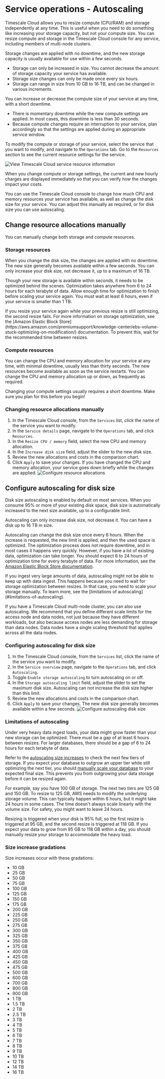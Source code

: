 # Service operations - Autoscaling
Timescale Cloud allows you to resize compute (CPU/RAM) and storage independently
at any time. This is useful when you need to do something like increasing your
storage capacity, but not your compute size. You can resize compute and storage
in the Timescale Cloud console for any service, including members of multi-node
clusters.

Storage changes are applied with no downtime, and the new storage capacity is
usually available for use within a few seconds.
*   Storage can only be increased in size. You cannot decrease the amount of
    storage capacity your service has available.
*   Storage size changes can only be made once every six hours.
*   Storage can range in size from 10&nbsp;GB to 16&nbsp;TB,
     and can be changed in various increments.

You can increase or decrease the compute size of your service at any time, with
a short downtime.
*   There is momentary downtime while the new compute settings are applied.
    In most cases, this downtime is less than 30 seconds.
*   Because compute changes require an interruption to your service, plan
    accordingly so that the settings are applied during an appropriate service
    window.

To modify the compute or storage of your service, select the service that you
want to modify, and navigate to the `Operations` tab. Go to the `Resources`
section to see the current resource settings for the service.

<img class="main-content__illustration" src="https://s3.amazonaws.com/assets.timescale.com/docs/images/tsc-resources-unchanged.png" alt="View Timescale Cloud service resource information"/>

When you change compute or storage settings, the current and new hourly charges
are displayed immediately so that you can verify how the changes impact your
costs.

You can use the Timescale Cloud console to change how much CPU and memory
resources your service has available, as well as change the disk size for your
service. You can adjust this manually as required, or for disk size you can use autoscaling.

## Change resource allocations manually
You can manually change both storage and compute resources.

### Storage resources
When you change the disk size, the changes are applied with no downtime. The
new size generally becomes available within a few seconds. You can only increase
your disk size, not decrease it, up to a maximum of 16&nbsp;TB.

Though your new storage is available within seconds, it needs to be optimized
behind the scenes. Optimization takes anywhere from 6 to 24 hours for each
terabyte of data. Allow enough time for optimization to finish before scaling
your service again. You must wait at least 6 hours, even if your service is
smaller than 1&nbsp;TB.

<highlight type="warning">
If you resize your service again while your previous resize is still optimizing,
the second resize fails. For more information on storage optimization, see the
[Amazon Elastic Block Store](https://aws.amazon.com/premiumsupport/knowledge-center/ebs-volume-stuck-optimizing-on-modification/)
documentation. To prevent this, wait for the recommended time between resizes.
</highlight>

### Compute resources
You can change the CPU and memory allocation for your service at any time, with
minimal downtime, usually less than thirty seconds. The new resources become
available as soon as the service restarts. You can change the CPU and memory
allocation up or down, as frequently as required.

<highlight type="warning">
Changing your compute settings usually requires a short downtime. Make sure you
plan for this before you begin!
</highlight>

<procedure>

### Changing resource allocations manually
1.  In the Timescale Cloud console, from the `Services` list, click the name of
    the service you want to modify.
1.  In the `Service details` page, navigate to the `Operations` tab, and click
    `Resources`.
1.  In the `Resize CPU / memory` field, select the new CPU and memory
    allocation.
1.  In the `Increase disk size` field, adjust the slider to the new disk size.
1.  Review the new allocations and costs in the comparison chart.
1.  Click `Apply` to save your changes. If you have changed the CPU and memory
    allocation, your service goes down briefly while the changes are applied.
    <img class="main-content__illustration" src="https://s3.amazonaws.com/assets.timescale.com/docs/images/tsc-resources-changed-apply.png" alt="Configure resource allocations"/>

</procedure>

## Configure autoscaling for disk size
Disk size autoscaling is enabled by default on most services. When you consume
95% or more of your existing disk space, disk size is automatically increased to
the next size available, up to a configurable limit.

Autoscaling can only increase disk size, not decrease it. You can have a disk up
to 16&nbsp;TB in size.

Autoscaling can change the disk size once every 6 hours. When the increase is
requested, the new limit is applied, and then the used space is optimized. The
optimization process does not require downtime, and in most cases it happens
very quickly. However, if you have a lot of existing data, optimization can take
longer. You should expect 6 to 24 hours of optimization time for every terabyte
of data. For more information, see the
[Amazon Elastic Block Store documentation][aws-ebs].

<highlight type="warning">
If you ingest very large amounts of data, autoscaling might not be able to keep
up with data ingest. This happens because you need to wait for storage
optimization between resizes. In that case, you need to scale your storage
manually. To learn more, see the
[limitations of autoscaling](#limitations-of-autoscaling).
</highlight>

If you have a Timescale Cloud multi-node cluster, you can also use
autoscaling. We recommend that you define different scale limits for the access
node and data nodes, not just because they have different workloads, but also
because access nodes are less demanding for storage than data nodes. Data nodes
have a single scaling threshold that applies across all the data nodes.

<procedure>

### Configuring autoscaling for disk size
1.  In the Timescale Cloud console, from the `Services` list, click the name of
    the service you want to modify.
1.  In the `Service overview` page, navigate to the `Operations` tab, and click
    `Autoscaling`.
1.  Toggle `Enable storage autoscaling` to turn autoscaling on or off.
1.  In the `Storage autoscaling limit` field, adjust the slider to set the
    maximum disk size. Autoscaling can not increase the disk size higher than
    this limit.
1.  Review the new allocations and costs in the comparison chart.
1.  Click `Apply` to save your changes. The new disk size generally becomes
    available within a few seconds.
    <img class="main-content__illustration" src="https://s3.amazonaws.com/assets.timescale.com/docs/images/tsc-autoscaling.png" alt="Configure autoscaling disk size"/>

</procedure>

### Limitations of autoscaling
Under very heavy data ingest loads, your data might grow faster than your new
storage can be optimized. There must be a gap of at least 6 hours between
resizes. For larger databases, there should be a gap of 6 to 24 hours for each
terabyte of data.

Refer to the [autoscaling size increases][size-increases] to check the next few
tiers of storage. If you expect your database to outgrow an upper tier while
still optimizing the next tier, you should
[manually scale your database][manual-scaling] to your expected final size. This
prevents you from outgrowing your data storage before it can be resized again.

For example, say you have 100&nbsp;GB of storage. The next two tiers are
125&nbsp;GB and 150&nbsp;GB. To resize to 125&nbsp;GB, AWS needs to modify the
underlying storage volume. This can typically happen within 6 hours, but it
might take 24 hours in some cases. The time doesn't always scale linearly with
the volume size. For safety, you might want to leave 24 hours.

Resizing is triggered when your disk is 95% full, so the first resize
is triggered at 95&nbsp;GB, and the second resize is triggered at 118&nbsp;GB.
If you expect your data to grow from 95&nbsp;GB to 118&nbsp;GB within a day, you
should manually resize your storage to accommodate the heavy load.

### Size increase gradations
Size increases occur with these gradations:
*   10&nbsp;GB
*   25&nbsp;GB
*   50&nbsp;GB
*   75&nbsp;GB
*   100&nbsp;GB
*   125&nbsp;GB
*   150&nbsp;GB
*   175&nbsp;GB
*   200&nbsp;GB
*   225&nbsp;GB
*   250&nbsp;GB
*   275&nbsp;GB
*   300&nbsp;GB
*   325&nbsp;GB
*   350&nbsp;GB
*   375&nbsp;GB
*   400&nbsp;GB
*   425&nbsp;GB
*   450&nbsp;GB
*   475&nbsp;GB
*   500&nbsp;GB
*   600&nbsp;GB
*   700&nbsp;GB
*   800&nbsp;GB
*   900&nbsp;GB
*   1&nbsp;TB
*   1.5&nbsp;TB
*   2&nbsp;TB
*   2.5&nbsp;TB
*   3&nbsp;TB
*   4&nbsp;TB
*   5&nbsp;TB
*   6&nbsp;TB
*   7&nbsp;TB
*   8&nbsp;TB
*   9&nbsp;TB
*   10&nbsp;TB
*   12&nbsp;TB
*   14&nbsp;TB
*   16&nbsp;TB

[aws-ebs]: https://aws.amazon.com/premiumsupport/knowledge-center/ebs-volume-stuck-optimizing-on-modification/
[manual-scaling]: #change-resource-allocations-manually
[size-increases]: #size-increase-gradations
